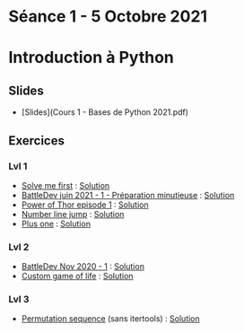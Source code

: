 # Séance 1 - 5 Octobre 2021
# Introduction à Python
## Slides
  - [Slides](Cours 1 - Bases de Python 2021.pdf)
## Exercices
### Lvl 1
  - [Solve me first](https://www.hackerrank.com/challenges/solve-me-first/problem) : [Solution](solve-me-first.py)
  - [BattleDev juin 2021 - 1 - Préparation minutieuse](https://www.isograd-testingservices.com/FR/solutions-challenges-de-code?cts_id=76) : [Solution](Preparation-minutieuse.py)
  - [Power of Thor episode 1](https://www.codingame.com/ide/puzzle/power-of-thor-episode-1) : [Solution](Power-of-thor-ep-1.py)
  - [Number line jump](https://www.hackerrank.com/challenges/kangaroo/problem) : [Solution](Number-line-jump.py)
  - [Plus one](https://leetcode.com/problems/plus-one/) : [Solution](Plus-one.py)
### Lvl 2
  - [BattleDev Nov 2020 - 1](https://www.isograd-testingservices.com/FR/solutions-challenges-de-code?cts_id=70) : [Solution](BattleDev-novembre-2020-exo1.py)
  - [Custom game of life](https://www.codingame.com/ide/puzzle/custom-game-of-life) : [Solution](Custom-game-of-life.py)
### Lvl 3
  - [Permutation sequence](https://leetcode.com/problems/permutation-sequence/) (sans itertools) : [Solution](Permutation-sequence.py)
